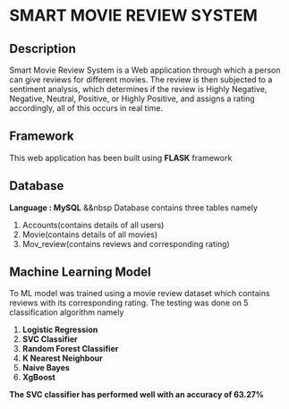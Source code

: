 
# SMART MOVIE REVIEW SYSTEM

## Description
Smart Movie Review System is a Web application through which a person can give reviews for different movies. The review is then subjected to a sentiment analysis, which determines if the review is Highly Negative, Negative, Neutral, Positive, or Highly Positive, and assigns a rating accordingly, all of this occurs in real time.

## Framework
This web application has been built using **FLASK** framework

## Database
**Language : MySQL** &&nbsp
Database contains three tables namely
1. Accounts(contains details of all users)
2. Movie(contains details of all movies)
3. Mov_review(contains reviews and corresponding rating)

## Machine Learning Model
To ML model was trained using a movie review dataset which contains reviews with its corresponding rating.
The testing was done on 5 classification algorithm namely
1. **Logistic Regression**
2. **SVC Classifier**
3. **Random Forest Classifier**
4. **K Nearest Neighbour**
5. **Naive Bayes**
6. **XgBoost**

**The SVC classifier has performed well with an accuracy of 63.27%**

